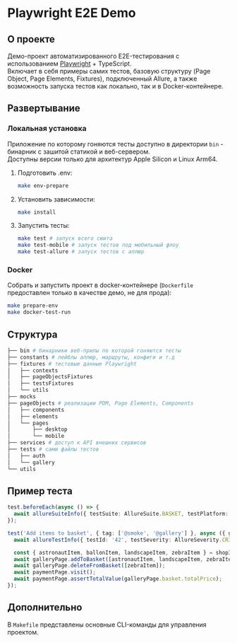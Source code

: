 # Playwright E2E Demo

## О проекте

Демо-проект автоматизированного E2E-тестирования с использованием [Playwright](https://playwright.dev/) + TypeScript.  
Включает в себя примеры самих тестов, базовую структуру (Page Object, Page Elements, Fixtures), подключенный Allure, а также возможность запуска тестов как локально, так и в Docker-контейнере.

## Развертывание

### Локальная установка

Приложение по которому гоняются тесты доступно в директории `bin` - бинарник с зашитой статикой и веб-сервером.  
Доступны версии только для архитектур Apple Silicon и Linux Arm64.  

1. Подготовить .env:
   ```sh
   make env-prepare
   ```

2. Установить зависимости:
   ```sh
   make install
   ```

3. Запустить тесты:
   ```sh
   make test # запуск всего сюита
   make test-mobile # запуск тестов под мобильный флоу
   make test-allure # запуск тестов с аллюр
   ```

### Docker

Собрать и запустить проект в docker-контейнере (`Dockerfile` предоставлен только в качестве демо, не для прода):
   ```sh
   make prepare-env
   make docker-test-run
   ```

## Структура

```sh
├── bin # бинарники веб-прилы по которой гоняются тесты
├── constants # лейблы аллюр, маршруты, конфиги и т.д
├── fixtures # тестовые данные Playwright
│   ├── contexts
│   ├── pageObjectsFixtures
│   ├── testsFixtures
│   └── utils
├── mocks
├── pageObjects # реализации POM, Page Elements, Components
│   ├── components
│   ├── elements
│   └── pages
│       ├── desktop
│       └── mobile
├── services # доступ к API внешних сервисов
├── tests # сами файлы тестов
│   ├── auth
│   └── gallery
└── utils
```

## Пример теста

```typescript
test.beforeEach(async () => {
  await allureSuiteInfo({ testSuite: AllureSuite.BASKET, testPlatform: AllurePlatform.WEB });
});

test('Add items to basket', { tag: ['@smoke', '@gallery'] }, async ({ galleryPage, paymentPage }) => {
  await allureTestInfo({ testId: '42', testSeverity: AllureSeverity.CRITICAL, testOwner: AllureOwner.IVAN_IVANOV });

  const { astronautItem, ballonItem, landscapeItem, zebraItem } = shopItemsMock;
  await galleryPage.addToBasket([astronautItem, landscapeItem, zebraItem, ballonItem]);
  await galleryPage.deleteFromBasket([zebraItem]);
  await paymentPage.visit();
  await paymentPage.assertTotalValue(galleryPage.basket.totalPrice);
});

```

## Дополнительно

В `Makefile` представлены основные CLI-команды для управления проектом.